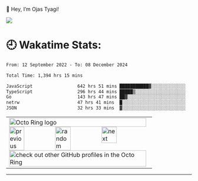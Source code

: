 🚀 Hey, I’m Ojas Tyagi!

[![](https://visitcount.itsvg.in/api?id=MEGA-BLASTER2004&icon=1&color=0)](https://visitcount.itsvg.in)

# 🕘 Wakatime Stats:

<!--START_SECTION:waka-->

```txt
From: 12 September 2022 - To: 08 December 2024

Total Time: 1,394 hrs 15 mins

JavaScript                 642 hrs 51 mins ███████████▓░░░░░░░░░░░░░   46.11 %
TypeScript                 296 hrs 44 mins █████▒░░░░░░░░░░░░░░░░░░░   21.28 %
Go                         143 hrs 47 mins ██▓░░░░░░░░░░░░░░░░░░░░░░   10.31 %
netrw                      47 hrs 41 mins  █░░░░░░░░░░░░░░░░░░░░░░░░   03.42 %
JSON                       32 hrs 33 mins  ▓░░░░░░░░░░░░░░░░░░░░░░░░   02.34 %
```

<!--END_SECTION:waka-->

<table><tbody><tr><td><a href="https://octo-ring.com/"><img src="https://octo-ring.com/static/img/widget/top.png" width="99%" alt="Octo Ring logo" align="top"></a><br><a href="https://octo-ring.com/p/devmegablaster/prev"><img src="https://octo-ring.com/static/img/widget/prev.png" width="33%" alt="previous" align="top" title="previous profile"></a><a href="https://octo-ring.com/p/devmegablaster/random"><img src="https://octo-ring.com/static/img/widget/random.png" width="33%" alt="random" align="top" title="random profile"></a><a href="https://octo-ring.com/p/devmegablaster/next"><img src="https://octo-ring.com/static/img/widget/next.png" width="33%" alt="next" align="top" title="next profile"></a><br><a href="https://octo-ring.com/"><img src="https://octo-ring.com/static/img/widget/bottom.png" width="99%" alt="check out other GitHub profiles in the Octo Ring" align="top"></a></td></tr></tbody></table>

---
